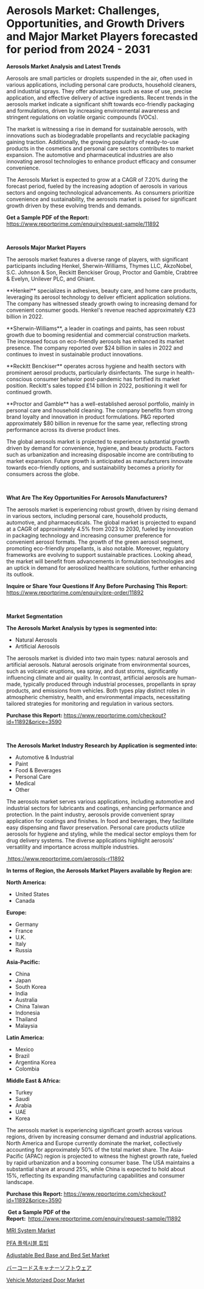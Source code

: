 <p><h1>Aerosols Market: Challenges, Opportunities, and Growth Drivers and Major Market Players forecasted for period from 2024 - 2031</h1></p><p><strong>Aerosols Market Analysis and Latest Trends</strong></p>
<p><p>Aerosols are small particles or droplets suspended in the air, often used in various applications, including personal care products, household cleaners, and industrial sprays. They offer advantages such as ease of use, precise application, and effective delivery of active ingredients. Recent trends in the aerosols market indicate a significant shift towards eco-friendly packaging and formulations, driven by increasing environmental awareness and stringent regulations on volatile organic compounds (VOCs). </p><p>The market is witnessing a rise in demand for sustainable aerosols, with innovations such as biodegradable propellants and recyclable packaging gaining traction. Additionally, the growing popularity of ready-to-use products in the cosmetics and personal care sectors contributes to market expansion. The automotive and pharmaceutical industries are also innovating aerosol technologies to enhance product efficacy and consumer convenience.</p><p>The Aerosols Market is expected to grow at a CAGR of 7.20% during the forecast period, fueled by the increasing adoption of aerosols in various sectors and ongoing technological advancements. As consumers prioritize convenience and sustainability, the aerosols market is poised for significant growth driven by these evolving trends and demands.</p></p>
<p><strong>Get a Sample PDF of the Report:&nbsp;</strong> <a href="https://www.reportprime.com/enquiry/request-sample/11892">https://www.reportprime.com/enquiry/request-sample/11892</a></p>
<p>&nbsp;</p>
<p><strong>Aerosols Major Market Players</strong></p>
<p><p>The aerosols market features a diverse range of players, with significant participants including Henkel, Sherwin-Williams, Thymes LLC, AkzoNobel, S.C. Johnson & Son, Reckitt Benckiser Group, Proctor and Gamble, Crabtree & Evelyn, Unilever PLC, and Ghiant. </p><p>**Henkel** specializes in adhesives, beauty care, and home care products, leveraging its aerosol technology to deliver efficient application solutions. The company has witnessed steady growth owing to increasing demand for convenient consumer goods. Henkel's revenue reached approximately €23 billion in 2022.</p><p>**Sherwin-Williams**, a leader in coatings and paints, has seen robust growth due to booming residential and commercial construction markets. The increased focus on eco-friendly aerosols has enhanced its market presence. The company reported over $24 billion in sales in 2022 and continues to invest in sustainable product innovations.</p><p>**Reckitt Benckiser** operates across hygiene and health sectors with prominent aerosol products, particularly disinfectants. The surge in health-conscious consumer behavior post-pandemic has fortified its market position. Reckitt's sales topped £14 billion in 2022, positioning it well for continued growth.</p><p>**Proctor and Gamble** has a well-established aerosol portfolio, mainly in personal care and household cleaning. The company benefits from strong brand loyalty and innovation in product formulations. P&G reported approximately $80 billion in revenue for the same year, reflecting strong performance across its diverse product lines.</p><p>The global aerosols market is projected to experience substantial growth driven by demand for convenience, hygiene, and beauty products. Factors such as urbanization and increasing disposable income are contributing to market expansion. Future growth is anticipated as manufacturers innovate towards eco-friendly options, and sustainability becomes a priority for consumers across the globe.</p></p>
<p>&nbsp;</p>
<p><strong>What Are The Key Opportunities For Aerosols Manufacturers?</strong></p>
<p><p>The aerosols market is experiencing robust growth, driven by rising demand in various sectors, including personal care, household products, automotive, and pharmaceuticals. The global market is projected to expand at a CAGR of approximately 4.5% from 2023 to 2030, fueled by innovation in packaging technology and increasing consumer preference for convenient aerosol formats. The growth of the green aerosol segment, promoting eco-friendly propellants, is also notable. Moreover, regulatory frameworks are evolving to support sustainable practices. Looking ahead, the market will benefit from advancements in formulation technologies and an uptick in demand for aerosolized healthcare solutions, further enhancing its outlook.</p></p>
<p><strong>Inquire or Share Your Questions If Any Before Purchasing This Report:</strong> <a href="https://www.reportprime.com/enquiry/pre-order/11892">https://www.reportprime.com/enquiry/pre-order/11892</a></p>
<p>&nbsp;</p>
<p><strong>Market Segmentation</strong></p>
<p><strong>The Aerosols Market Analysis by types is segmented into:</strong></p>
<p><ul><li>Natural Aerosols</li><li>Artificial Aerosols</li></ul></p>
<p><p>The aerosols market is divided into two main types: natural aerosols and artificial aerosols. Natural aerosols originate from environmental sources, such as volcanic eruptions, sea spray, and dust storms, significantly influencing climate and air quality. In contrast, artificial aerosols are human-made, typically produced through industrial processes, propellants in spray products, and emissions from vehicles. Both types play distinct roles in atmospheric chemistry, health, and environmental impacts, necessitating tailored strategies for monitoring and regulation in various sectors.</p></p>
<p><strong>Purchase this Report:&nbsp;</strong><a href="https://www.reportprime.com/checkout?id=11892&price=3590">https://www.reportprime.com/checkout?id=11892&price=3590</a></p>
<p>&nbsp;</p>
<p><strong>The Aerosols Market Industry Research by Application is segmented into:</strong></p>
<p><ul><li>Automotive & Industrial</li><li>Paint</li><li>Food & Beverages</li><li>Personal Care</li><li>Medical</li><li>Other</li></ul></p>
<p><p>The aerosols market serves various applications, including automotive and industrial sectors for lubricants and coatings, enhancing performance and protection. In the paint industry, aerosols provide convenient spray application for coatings and finishes. In food and beverages, they facilitate easy dispensing and flavor preservation. Personal care products utilize aerosols for hygiene and styling, while the medical sector employs them for drug delivery systems. The diverse applications highlight aerosols' versatility and importance across multiple industries.</p></p>
<p><a href="https://www.reportprime.com/aerosols-r11892">&nbsp;https://www.reportprime.com/aerosols-r11892</a></p>
<p><strong>In terms of Region, the Aerosols Market Players available by Region are:</strong></p>
<p>
    <p> <strong> North America: </strong>
        <ul>
            <li>United States</li>
            <li>Canada</li>
        </ul>
        </p> 
    <p> <strong> Europe: </strong>
        <ul>
            <li>Germany</li>
            <li>France</li>
            <li>U.K.</li>
            <li>Italy</li>
            <li>Russia</li>
        </ul>
        </p> 
    <p> <strong> Asia-Pacific: </strong>
        <ul>
            <li>China</li>
            <li>Japan</li>
            <li>South Korea</li>
            <li>India</li>
            <li>Australia</li>
            <li>China Taiwan</li>
            <li>Indonesia</li>
            <li>Thailand</li>
            <li>Malaysia</li>
        </ul>
        </p> 
    <p> <strong> Latin America: </strong>
        <ul>
            <li>Mexico</li>
            <li>Brazil</li>
            <li>Argentina Korea</li>
            <li>Colombia</li>
        </ul>
        </p> 
    <p> <strong> Middle East & Africa: </strong>
        <ul>
            <li>Turkey</li>
            <li>Saudi</li>
            <li>Arabia</li>
            <li>UAE</li>
            <li>Korea</li>
        </ul>
    </p>
    </p>
<p><p>The aerosols market is experiencing significant growth across various regions, driven by increasing consumer demand and industrial applications. North America and Europe currently dominate the market, collectively accounting for approximately 50% of the total market share. The Asia-Pacific (APAC) region is projected to witness the highest growth rate, fueled by rapid urbanization and a booming consumer base. The USA maintains a substantial share at around 25%, while China is expected to hold about 15%, reflecting its expanding manufacturing capabilities and consumer landscape.</p></p>
<p><strong>Purchase this Report: </strong><a href="https://www.reportprime.com/checkout?id=11892&price=3590">https://www.reportprime.com/checkout?id=11892&price=3590</a></p>
<p>&nbsp;<strong>Get a Sample PDF of the Report:&nbsp;&nbsp;</strong><a href="https://www.reportprime.com/enquiry/request-sample/11892">https://www.reportprime.com/enquiry/request-sample/11892</a></p>
<p><strong></strong></p>
<p><p><a href="https://medium.com/@jasmine.wilson5656/market-forecasting-change-global-mri-system-market-dynamics-and-future-trends-2024-2031-a99928bfd1df">MRI System Market</a></p><p><a href="https://medium.com/@chungcameron76/%EA%B8%80%EB%A1%9C%EB%B2%8C-pfa-%EC%9C%A0%EC%97%B0-%ED%8A%9C%EB%B9%99-%EC%8B%9C%EC%9E%A5%EC%97%90-%EB%8C%80%ED%95%9C-%EC%A2%85%ED%95%A9-%EB%B6%84%EC%84%9D-%EC%84%B1%EC%9E%A5-%ED%8A%B8%EB%A0%8C%EB%93%9C-%EB%B0%8F-%EC%8B%9C%EC%9E%A5-%EC%A0%84%EB%A7%9D-2024-2031-5088761f23cd">PFA 플렉시블 튜빙</a></p><p><a href="https://issuu.com/reportprime-2/docs/adjustable-bed-base-and-bed-set-mar_abb18ee79c8f61">Adjustable Bed Base and Bed Set Market</a></p><p><a href="https://medium.com/@ridleydamion/%E3%83%90%E3%83%BC%E3%82%B3%E3%83%BC%E3%83%89%E3%82%B9%E3%82%AD%E3%83%A3%E3%83%8A%E3%83%BC%E3%82%BD%E3%83%95%E3%83%88%E3%82%A6%E3%82%A7%E3%82%A2%E5%B8%82%E5%A0%B4%E3%81%AE%E6%8C%87%E6%A8%99-%E5%B8%82%E5%A0%B4%E8%A6%8F%E6%A8%A1-%E5%9C%B0%E5%9F%9F%E5%88%A5%E5%88%86%E6%9E%90-%E5%B8%82%E5%A0%B4%E3%83%97%E3%83%AC%E3%83%BC%E3%83%A4%E3%83%BC%E5%88%86%E6%9E%90-%E4%BA%88%E6%B8%AC-2024-2031-f9ecfd161d49">バーコードスキャナーソフトウェア</a></p><p><a href="https://issuu.com/reportprime-2/docs/vehicle-motorized-door-market-size-_fdec87dea7fc93">Vehicle Motorized Door Market</a></p></p>
